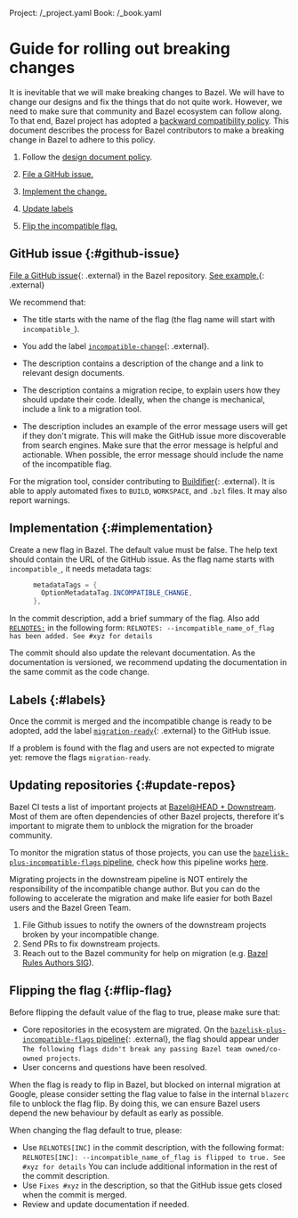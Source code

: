 Project: /_project.yaml
Book: /_book.yaml

# Guide for rolling out breaking changes

It is inevitable that we will make breaking changes to Bazel. We will have to
change our designs and fix the things that do not quite work. However, we need
to make sure that community and Bazel ecosystem can follow along. To that end,
Bazel project has adopted a
[backward compatibility policy](/release/backward-compatibility).
This document describes the process for Bazel contributors to make a breaking
change in Bazel to adhere to this policy.

1. Follow the [design document policy](/contribute/design-documents).

1. [File a GitHub issue.](#github-issue)

1. [Implement the change.](#implementation)

1. [Update labels](#labels)

1. [Flip the incompatible flag.](#flip-flag)


## GitHub issue {:#github-issue}

[File a GitHub issue](https://github.com/bazelbuild/bazel/issues){: .external}
in the Bazel repository.
[See example.](https://github.com/bazelbuild/bazel/issues/6611){: .external}

We recommend that:

* The title starts with the name of the flag (the flag name will start with
  `incompatible_`).

* You add the label
  [`incompatible-change`](https://github.com/bazelbuild/bazel/labels/incompatible-change){: .external}.

* The description contains a description of the change and a link to relevant
  design documents.

* The description contains a migration recipe, to explain users how they should
  update their code. Ideally, when the change is mechanical, include a link to a
  migration tool.

* The description includes an example of the error message users will get if
  they don't migrate. This will make the GitHub issue more discoverable from
  search engines. Make sure that the error message is helpful and actionable.
  When possible, the error message should include the name of the incompatible
  flag.

For the migration tool, consider contributing to
[Buildifier](https://github.com/bazelbuild/buildtools/blob/master/buildifier/README.md){: .external}.
It is able to apply automated fixes to `BUILD`, `WORKSPACE`, and `.bzl` files.
It may also report warnings.


## Implementation {:#implementation}

Create a new flag in Bazel. The default value must be false. The help text
should contain the URL of the GitHub issue. As the flag name starts with
`incompatible_`, it needs metadata tags:

```java
      metadataTags = {
        OptionMetadataTag.INCOMPATIBLE_CHANGE,
      },
```

In the commit description, add a brief summary of the flag.
Also add [`RELNOTES:`](release-notes.md) in the following form:
`RELNOTES: --incompatible_name_of_flag has been added. See #xyz for details`

The commit should also update the relevant documentation. As the documentation
is versioned, we recommend updating the documentation in the same commit
as the code change.


## Labels {:#labels}

Once the commit is merged and the incompatible change is ready to be adopted, add the label
[`migration-ready`](https://github.com/bazelbuild/bazel/labels/migration-ready){: .external}
to the GitHub issue.

If a problem is found with the flag and users are not expected to migrate yet:
remove the flags `migration-ready`.

## Updating repositories {:#update-repos}

Bazel CI tests a list of important projects at [Bazel@HEAD + Downstream](https://buildkite.com/bazel/bazel-at-head-plus-downstream). Most of them are often dependencies of other Bazel projects, therefore it's important to migrate them to unblock the migration for the broader community.

To monitor the migration status of those projects, you can use the [`bazelisk-plus-incompatible-flags` pipeline](https://buildkite.com/bazel/bazelisk-plus-incompatible-flags), check how this pipeline works [here](https://github.com/bazelbuild/continuous-integration/tree/master/buildkite#checking-incompatible-changes-status-for-downstream-projects).

Migrating projects in the downstream pipeline is NOT entirely the responsibility of the incompatible change author. But you can do the following to accelerate the migration and make life easier for both Bazel users and the Bazel Green Team.

1. File Github issues to notify the owners of the downstream projects broken by your incompatible change.
1. Send PRs to fix downstream projects.
1. Reach out to the Bazel community for help on migration (e.g. [Bazel Rules Authors SIG](https://bazel-contrib.github.io/SIG-rules-authors/)).

## Flipping the flag {:#flip-flag}

Before flipping the default value of the flag to true, please make sure that:

  * Core repositories in the ecosystem are migrated. On the
  [`bazelisk-plus-incompatible-flags` pipeline](https://buildkite.com/bazel/bazelisk-plus-incompatible-flags){: .external},
  the flag should appear under `The following flags didn't break any passing Bazel team owned/co-owned projects`.
  * User concerns and questions have been resolved.

When the flag is ready to flip in Bazel, but blocked on internal migration at Google, please consider setting the flag value to false in the internal `blazerc` file to unblock the flag flip. By doing this, we can ensure Bazel users depend the new behaviour by default as early as possible.

When changing the flag default to true, please:

  * Use `RELNOTES[INC]` in the commit description, with the
    following format:
    `RELNOTES[INC]: --incompatible_name_of_flag is flipped to true. See #xyz for
    details`
    You can include additional information in the rest of the commit description.
  * Use `Fixes #xyz` in the description, so that the GitHub issue gets closed
    when the commit is merged.
  * Review and update documentation if needed.
